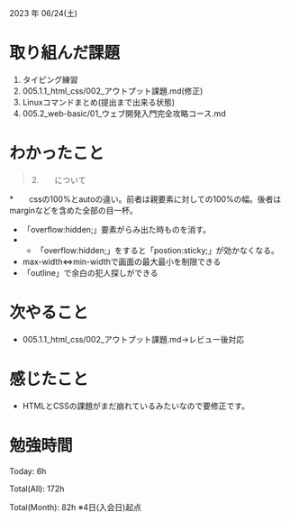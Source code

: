 
2023 年 06/24(土)

# 取り組んだ課題

1. タイピング練習
2. 005.1.1_html_css/002_アウトプット課題.md(修正)
3. Linuxコマンドまとめ(提出まで出来る状態)
4. 005.2_web-basic/01_ウェブ開発入門完全攻略コース.md

# わかったこと

> 2.　　について

*　　cssの100%とautoの違い。前者は親要素に対しての100%の幅。後者はmarginなどを含めた全部の目一杯。
* 「overflow:hidden;」要素がらみ出た時ものを消す。
* * 「overflow:hidden;」をすると「postion:sticky;」が効かなくなる。
* max-width⇔min-widthで画面の最大最小を制限できる
* 「outline」で余白の犯人探しができる

# 次やること

* 005.1.1_html_css/002_アウトプット課題.md→レビュー後対応

# 感じたこと

* HTMLとCSSの課題がまだ崩れているみたいなので要修正です。

# 勉強時間

Today: 6h

Total(All): 172h

Total(Month): 82h
※4日(入会日)起点
